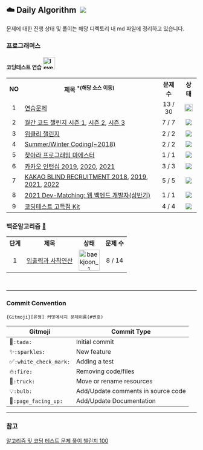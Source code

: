## :cloud: Daily Algorithm &nbsp;<img src="https://img.shields.io/badge/Java-007396?style=flat-square&logo=Java&logoColor=white"/></a>

 문제에 대한 진행 상태 및 풀이는 해당 디렉토리 내 md 파일에 정리하고 있습니다.


### 프로그래머스
#### 코딩테스트 연습 <img width="32" alt="level_badge1" src="https://user-images.githubusercontent.com/104837715/171791682-13fc1d40-ea11-43e9-93b9-e932ec90fcdb.png">
<table>
    <tr>
        <th style="text-align: center">NO</th>
        <th>제목<sup> *(해당 소스 이동)</sup></th>
        <th style="text-align: center">문제 수</th>
        <th style="text-align: center">상태</th>
    </tr>
    <tr>
        <td align="center">1</td>
        <td><a href="https://github.com/imyoi/DailyAlgorithm/blob/main/src/main/java/programmers/level1/Solution_Practice.java">연습문제</a></td>
        <td align="center">13 / 30</td>
        <td align="center"><a href="https://github.com/imyoi/DailyAlgorithm/tree/main/src/main/java/programmers/level1/Level1.md"><img height="90%" src="https://img.shields.io/badge/doing-FFD000?style=for-the-badge&logoColor=white"></a></td>
    </tr>
    <tr>
        <td align="center">2</td>
        <td>
            <a href="https://github.com/imyoi/DailyAlgorithm/blob/main/src/main/java/programmers/level1/Solution_MonthlyChallenge1.java">월간 코드 챌린지 시즌 1</a>,
            <a href="https://github.com/imyoi/DailyAlgorithm/blob/main/src/main/java/programmers/level1/Solution_MonthlyChallenge2.java">시즌 2</a>,
            <a href="https://github.com/imyoi/DailyAlgorithm/blob/main/src/main/java/programmers/level1/Solution_MonthlyChallenge3.java">시즌 3</a>
        </td>
        <td align="center">7 / 7</td>
        <td align="center"><a href="https://github.com/imyoi/DailyAlgorithm/tree/main/src/main/java/programmers/level1/Level1.md"><img src="https://img.shields.io/badge/done-52B54B?style=for-the-badge&logoColor=white"></a></td>
    </tr>
    <tr>
        <td align="center">3</td>
        <td><a href="https://github.com/imyoi/DailyAlgorithm/blob/main/src/main/java/programmers/level1/Solution_WeeklyChallenge.java">위클리 챌린지</a></td>
        <td align="center">2 / 2</td>
        <td align="center"><a href="https://github.com/imyoi/DailyAlgorithm/tree/main/src/main/java/programmers/level1/Level1.md"><img src="https://img.shields.io/badge/done-52B54B?style=for-the-badge&logoColor=white"></a></td>
    </tr>
    <tr>
        <td align="center">4</td>
        <td><a href="https://github.com/imyoi/DailyAlgorithm/blob/main/src/main/java/programmers/level1/Solution_SummerWinter2018.java">Summer/Winter Coding(~2018)</a></td>
        <td align="center">2 / 2</td>
        <td align="center"><a href="https://github.com/imyoi/DailyAlgorithm/tree/main/src/main/java/programmers/level1/Level1.md"><img src="https://img.shields.io/badge/done-52B54B?style=for-the-badge&logoColor=white"></a></td>
    </tr>  
    <tr>
        <td align="center">5</td>
        <td><a href="https://github.com/imyoi/DailyAlgorithm/blob/main/src/main/java/programmers/level1/Solution_Maester.java">찾아라 프로그래밍 마에스터</a></td>
        <td align="center">1 / 1</td>
        <td align="center"><a href="https://github.com/imyoi/DailyAlgorithm/tree/main/src/main/java/programmers/level1/Level1.md"><img src="https://img.shields.io/badge/done-52B54B?style=for-the-badge&logoColor=white"></a></td>
    </tr>
    <tr>
        <td align="center">6</td>
        <td>
            <a href="https://github.com/imyoi/DailyAlgorithm/blob/main/src/main/java/programmers/level1/Solution_KakaoInternship2019.java">카카오 인턴십 2019</a>,
            <a href="https://github.com/imyoi/DailyAlgorithm/blob/main/src/main/java/programmers/level1/Solution_KakaoInternship2020.java">2020</a>,
            <a href="https://github.com/imyoi/DailyAlgorithm/blob/main/src/main/java/programmers/level1/Solution_KakaoInternship2021.java">2021</a>
        </td>
        <td align="center">3 / 3</td>
        <td align="center"><a href="https://github.com/imyoi/DailyAlgorithm/tree/main/src/main/java/programmers/level1/Level1.md"><img src="https://img.shields.io/badge/done-52B54B?style=for-the-badge&logoColor=white"></a></td>
    </tr>
    <tr>
        <td align="center">7</td>
        <td>
            <a href="https://github.com/imyoi/DailyAlgorithm/blob/main/src/main/java/programmers/level1/Solution_KakaoBlind2018.java">KAKAO BLIND RECRUITMENT️ 2018</a>,
            <a href="https://github.com/imyoi/DailyAlgorithm/blob/main/src/main/java/programmers/level1/Solution_KakaoBlind2019.java">2019</a>,
            <a href="https://github.com/imyoi/DailyAlgorithm/blob/main/src/main/java/programmers/level1/Solution_KakaoBlind2021.java">2021</a>,
            <a href="https://github.com/imyoi/DailyAlgorithm/blob/main/src/main/java/programmers/level1/Solution_KakaoBlind2022.java">2022</a>
        </td>
        <td align="center">5 / 5</td>
        <td align="center"><a href="https://github.com/imyoi/DailyAlgorithm/tree/main/src/main/java/programmers/level1/Level1.md"><img src="https://img.shields.io/badge/done-52B54B?style=for-the-badge&logoColor=white"></a></td>
    </tr>
    <tr>
        <td align="center">8</td>
        <td><a href="https://github.com/imyoi/DailyAlgorithm/blob/main/src/main/java/programmers/level1/Solution_DevMatching2021.java">2021 Dev-Matching: 웹 백엔드 개발자(상반기)</a></td>
        <td align="center">1 / 1</td>
        <td align="center"><a href="https://github.com/imyoi/DailyAlgorithm/tree/main/src/main/java/programmers/level1/Level1.md"><img src="https://img.shields.io/badge/done-52B54B?style=for-the-badge&logoColor=white"></a></td>
    </tr>
    <tr>
        <td align="center">9</td>
        <td><a href="https://github.com/imyoi/DailyAlgorithm/blob/main/src/main/java/programmers/level1/Solution_AlgorithmKit.java">코딩테스트 고득점 Kit</a></td>
        <td align="center">4 / 4</td>
        <td align="center"><a href="https://github.com/imyoi/DailyAlgorithm/tree/main/src/main/java/programmers/level1/Level1.md"><img src="https://img.shields.io/badge/done-52B54B?style=for-the-badge&logoColor=white"></a></td>
    </tr>
</table>


### 백준알고리즘 [:speech_balloon:](https://help.acmicpc.net/)

<table>
    <tr>
        <th style="text-align: center">단계</th>
        <th style="text-align: center">제목</th>
        <th style="text-align: center">상태</th>
        <th style="text-align: center">문제 수</th>
    </tr>
    <tr>
        <td align="center">1</td>
        <td align="center"><a href="https://www.acmicpc.net/step/1">입출력과 사칙연산</a></td>
        <td align="center"><a href="https://github.com/imyoi/DailyAlgorithm/tree/master/src/main/java/baekjoon/step1/Step1.md"><img width="55" alt="baekjoon_1" src="https://user-images.githubusercontent.com/104837715/172053974-addf51e3-121f-457c-9f3a-3cf2da0285bd.png"></a>
</td>
        <td align="center">8 / 14</td>
    </tr>
</table>


<br>

---
### Commit Convention
```
{Gitmoji}[유형] 커밋메시지 문제이름(#번호)
```
| Gitmoji | Commit Type |
| ------- | ----------- |
| :tada:`:tada:` | Initial commit |
| :sparkles:`:sparkles:` | New feature |
| :white_check_mark:`:white_check_mark:` | Adding a test |
| :fire:`:fire:` | Removing code/files |
| :truck:`:truck:` | Move or rename resources |
| :bulb:`:bulb:` | Add/Update comments in source code |
| :page_facing_up:`:page_facing_up:` | Add/Update Documentation |

---

### 참고
[알고리즘 및 코딩 테스트 문제 풀이 챌린지 100](https://github.com/ellynhan/challenge100-codingtest-study)
